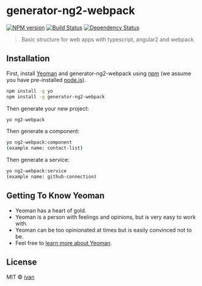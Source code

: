 # generator-ng2-webpack

[![NPM version][npm-image]][npm-url]
[![Build Status][travis-image]][travis-url]
[![Dependency Status][daviddm-image]][daviddm-url]
> Basic structure for web apps with typescript, angular2 and webpack

## Installation

First, install [Yeoman](http://yeoman.io) and generator-ng2-webpack using [npm](https://www.npmjs.com/) (we assume you have pre-installed [node.js](https://nodejs.org/)).

```bash
npm install -g yo
npm install -g generator-ng2-webpack
```

Then generate your new project:

```bash
yo ng2-webpack
```

Then generate a component:

```bash
yo ng2-webpack:component
(example name: contact-list)
```

Then generate a service:

```bash
yo ng2-webpack:service
(example name: github-connection)
```

## Getting To Know Yeoman

 * Yeoman has a heart of gold.
 * Yeoman is a person with feelings and opinions, but is very easy to work with.
 * Yeoman can be too opinionated at times but is easily convinced not to be.
 * Feel free to [learn more about Yeoman](http://yeoman.io/).

## License

MIT © [ivan]()


[npm-image]: https://badge.fury.io/js/generator-ng2-webpack.svg
[npm-url]: https://npmjs.org/package/generator-ng2-webpack
[travis-image]: https://travis-ci.org/bravealdus/generator-ng2-webpack.svg?branch=master
[travis-url]: https://travis-ci.org/bravealdus/generator-ng2-webpack
[daviddm-image]: https://david-dm.org/bravealdus/generator-ng2-webpack.svg?theme=shields.io
[daviddm-url]: https://david-dm.org/bravealdus/generator-ng2-webpack
